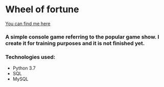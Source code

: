 # Wheel of fortune

[You can find me here](https://dawidh.pl/)

### A simple console game referring to the popular game show. I create it for training purposes and it is not finished yet.


### Technologies used:
 - Python 3.7
 - SQL
 - MySQL
